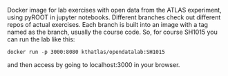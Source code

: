 Docker image for lab exercises with open data from the ATLAS experiment, using pyROOT in jupyter notebooks. Different branches check out different repos of actual exercises. Each branch is built into an image with a tag named as the branch, usually the course code. So, for course SH1015 you can run the lab like this:

`docker run -p 3000:8080 kthatlas/opendatalab:SH1015`

and then access by going to localhost:3000 in your browser.
